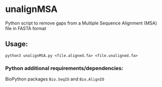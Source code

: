 # unalignMSA
Python script to remove gaps from a Multiple Sequence Alignment (MSA) file in FASTA format

## Usage:
```python3 unalignMSA.py <file.aligned.fa> <file.unaligned.fa>```

### Python additional requirements/dependencies:
BioPython packages ```Bio.SeqIO``` and ```Bio.AlignIO```

